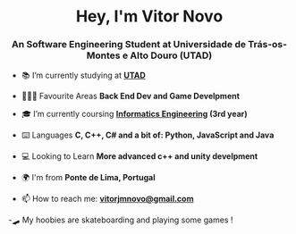 
<h1 align="center">Hey, I'm Vitor Novo</h1>
<h3 align="center">An Software Engineering Student at Universidade de Trás-os-Montes e Alto Douro (UTAD)</h3>

- 📚 I’m currently studying at **[UTAD](https://www.utad.pt/)**

- 👨🏻‍💻 Favourite Areas **Back End Dev and Game Develpment**

- 🎓 I’m currently coursing **[Informatics Engineering](https://www.utad.pt/estudar/en/cursos/informatics-engineering/) (3rd year)**

- ⌨️ Languages **C, C++, C# and a bit of: Python, JavaScript and Java**

- 💻 Looking to Learn **More advanced c++ and unity develpment**

- 🌍 I'm from **Ponte de Lima, Portugal**

- 📫 How to reach me: **vitorjmnovo@gmail.com**

-🛹 My hoobies are skateboarding and playing some games !

